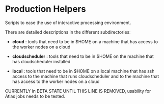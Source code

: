 # Production Helpers

Scripts to ease the use of interactive processing environment.

There are detailed descriptions in the different subdirectories:

+ **cloud**          : tools that need to be in $HOME on a machine that has access to the worker nodes on a cloud

+ **cloudscheduler** : tools that need to be in $HOME on the machine that has cloudscheduler installed

+ **local**          : tools that need to be in $HOME on a local machine that has ssh access to the machine that runs cloudscheduler and to the machine that has access to the worker nodes on a cloud


CURRENTLY in BETA STATE UNTIL THIS LINE IS REMOVED, usability for Atlas jobs needs to be tested.


